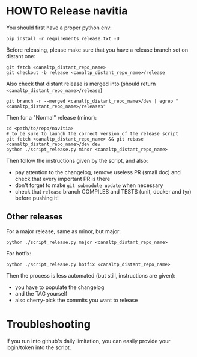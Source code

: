 # HOWTO Release navitia

You should first have a proper python env:
```
pip install -r requirements_release.txt -U
```

Before releasing, please make sure that you have a release branch set on distant one:
```
git fetch <canaltp_distant_repo_name>
git checkout -b release <canaltp_distant_repo_name>/release
```
Also check that distant release is merged into (should return `<canaltp_distant_repo_name>/release`)
```
git branch -r --merged <canaltp_distant_repo_name>/dev | egrep "<canaltp_distant_repo_name>/release$"
```

Then for a "Normal" release (minor):
```
cd <path/to/repo/navitia>
# to be sure to launch the correct version of the release script
git fetch <canaltp_distant_repo_name> && git rebase <canaltp_distant_repo_name>/dev dev
python ./script_release.py minor <canaltp_distant_repo_name>
```
Then follow the instructions given by the script, and also:
* pay attention to the changelog, remove useless PR (small doc) and check that every important PR is there
* don't forget to make `git submodule update` when necessary
* check that `release` branch COMPILES and TESTS (unit, docker and tyr) before pushing it!

## Other releases

For a major release, same as minor, but major:
```
python ./script_release.py major <canaltp_distant_repo_name>
```

For hotfix:
```
python ./script_release.py hotfix <canaltp_distant_repo_name>
```
Then the process is less automated (but still, instructions are given):
* you have to populate the changelog
* and the TAG yourself
* also cherry-pick the commits you want to release


# Troubleshooting
If you run into github's daily limitation, you can easily provide your login/token into the script.

